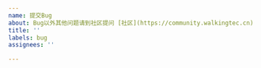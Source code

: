 ```yaml
---
name: 提交Bug
about: Bug以外其他问题请到社区提问 [社区](https://community.walkingtec.cn)
title: ''
labels: bug
assignees: ''

---
```



